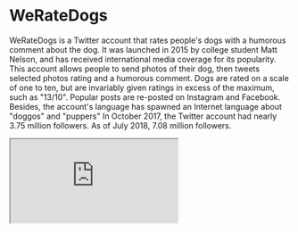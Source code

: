 # WeRateDogs

WeRateDogs is a Twitter account that rates people's dogs with a humorous comment about the dog. It
was launched in 2015 by college student Matt Nelson, and has received international media coverage
for its popularity.
This account allows people to send photos of their dog, then tweets selected photos rating and a
humorous comment. Dogs are rated on a scale of one to ten, but are invariably given ratings in excess
of the maximum, such as "13/10". Popular posts are re-posted on Instagram and Facebook. Besides, the
account's language has spawned an Internet language about "doggos" and "puppers"
In October 2017, the Twitter account had nearly 3.75 million followers. As of July 2018, 7.08 million
followers.

<iframe src="https://github.com/dsb009/WeRateDogs/blob/master/Submission_Weratedogs/Wrangle%20Report.pdf">
</iframe>
